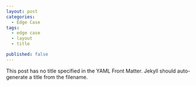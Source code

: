 ```yaml
---
layout: post
categories:
  - Edge Case
tags:
  - edge case
  - layout
  - title

published: false
---
```


This post has no title specified in the YAML Front Matter. Jekyll should auto-generate a title from the filename.
